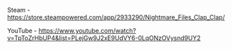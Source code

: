 Steam - https://store.steampowered.com/app/2933290/Nightmare_Files_Clap_Clap/

YouTube - https://www.youtube.com/watch?v=TpToZrHbUP4&list=PLejGw9J2xE9UdVY6-0LqONzOVysnd9UY2